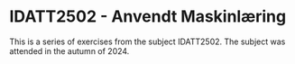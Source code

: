 # IDATT2502 - Anvendt Maskinlæring

This is a series of exercises from the subject IDATT2502.
The subject was attended in the autumn of 2024.
